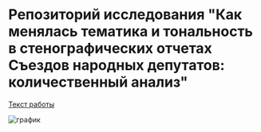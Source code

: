 # Репозиторий исследования "Как менялась тематика и тональность в стенографических отчетах Съездов народных депутатов: количественный анализ"

[Текст работы](https://drive.google.com/file/d/1JDpZTXtfSyVfWgZueofvnZkxT52PSGMY/view?usp=sharing)

![график](https://user-images.githubusercontent.com/39305857/123511363-7d8a2080-d689-11eb-9b0b-d064433d5f7b.jpg)
